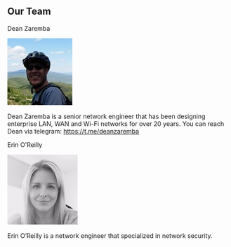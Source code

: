 ## Our Team

Dean Zaremba

![](https://github.com/Pythagoras51213/tronsr-template/blob/master/Dean%20Profile.jpg?raw=true) 

Dean Zaremba is a senior network engineer that has been designing enterprise LAN, WAN and Wi-Fi networks for over 20 years. You can reach Dean via telegram: https://t.me/deanzaremba



Erin  O'Reilly 

![](https://github.com/Pythagoras51213/tronsr-template/blob/master/Erin%20Profile.jpeg?raw=true) 

Erin O’Reilly is a network engineer that specialized in network security.  


